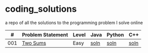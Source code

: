 # coding_solutions
a repo of all the solutions to the programming problem I solve online


| # | Problem Statement | Level |  Java | Python | C++ |
| --- | --- | --- | --- | ---- | --- |
| 001 | [Two Sums](https://leetcode.com/problems/two-sum/) | Easy | [soln](java/prob1.java) | [soln](python3/prob1.py) | [soln](cpp/prob1.cpp) |
